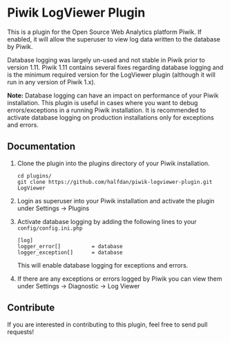 # Piwik LogViewer Plugin

This is a plugin for the Open Source Web Analytics platform Piwik. If enabled, it will allow the superuser to view log data written to the database by Piwik.

Database logging was largely un-used and not stable in Piwik prior to version 1.11. Piwik 1.11 contains several fixes regarding database logging and is the minimum required version for the LogViewer plugin (although it will run in any version of Piwik 1.x). 

**Note:** Database logging can have an impact on performance of your Piwik installation. This plugin is useful in cases where you want to debug errors/exceptions in a running Piwik installation. It is recommended to activate database logging on production installations only for exceptions and errors.

## Documentation

1. Clone the plugin into the plugins directory of your Piwik installation.

   ```
   cd plugins/
   git clone https://github.com/halfdan/piwik-logviewer-plugin.git LogViewer
   ```

2. Login as superuser into your Piwik installation and activate the plugin under Settings -> Plugins

3. Activate database logging by adding the following lines to your `config/config.ini.php`

   ```
   [log]
   logger_error[]          = database
   logger_exception[]      = database
   ```

   This will enable database logging for exceptions and errors.

4. If there are any exceptions or errors logged by Piwik you can view them under Settings -> Diagnostic -> Log Viewer

## Contribute 

If you are interested in contributing to this plugin, feel free to send pull requests!
